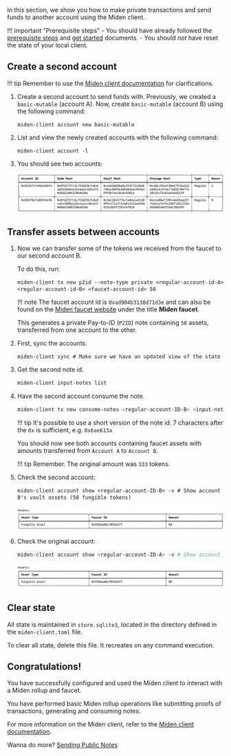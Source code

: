 In this section, we show you how to make private transactions and send funds to another account using the Miden client. 

!!! important "Prerequisite steps"
    - You should have already followed the [prerequisite steps](prerequisites.md) and [get started](create-account-use-faucet.md) documents.
    - You should *not* have reset the state of your local client. 

## Create a second account

!!! tip
      Remember to use the [Miden client documentation](https://docs.polygon.technology/miden/miden-client/cli-reference/) for clarifications.

1. Create a second account to send funds with. Previously, we created a `basic-mutable` (account A). Now, create `basic-mutable` (account B) using the following command:

      ```shell
      miden-client account new basic-mutable
      ```

2. List and view the newly created accounts with the following command:

      ```shell
      miden-client account -l
      ```

3. You should see two accounts:

      ![Result of listing miden accounts](../../img/get-started/two-accounts.png)

## Transfer assets between accounts

1. Now we can transfer some of the tokens we received from the faucet to our second account B. 

    To do this, run:

    ```shell
    miden-client tx new p2id --note-type private <regular-account-id-A> <regular-account-id-B> <faucet-account-id> 50 
    ```

    !!! note
        The faucet account id is `0xad904b3138d71d3e` and can also be found on the [Miden faucet website](https://ethdenver.polygonmiden.io/) under the title **Miden faucet**.

    This generates a private Pay-to-ID (`P2ID`) note containing `50` assets, transferred from one account to the other. 

2. First, sync the accounts.

    ```shell
    miden-client sync # Make sure we have an updated view of the state
    ```

3. Get the second note id.

    ```sh
    miden-client input-notes list 
    ```

4. Have the second account consume the note.

    ```sh
    miden-client tx new consume-notes <regular-account-ID-B> <input-note-id>
    ```

    !!! tip
        It's possible to use a short version of the note id: 7 characters after the `0x` is sufficient, e.g. `0x6ae613a`

    You should now see both accounts containing faucet assets with amounts transferred from `Account A` to `Account B`.

    !!! tip
        Remember. The original amount was `333` tokens.

5. Check the second account:

    ```shell
    miden-client account show <regular-account-ID-B> -v # Show account B's vault assets (50 fungible tokens)
    ```

    ![Result of listing miden accounts](../../img/get-started/account-b.png)

6. Check the original account:

    ```sh
    miden-client account show <regular-account-ID-A> -v # Show account A's vault assets (950 fungible tokens)
    ```

    ![Result of listing miden accounts](../../img/get-started/account-a.png)

## Clear state

All state is maintained in `store.sqlite3`, located in the directory defined in the `miden-client.toml` file. 

To clear all state, delete this file. It recreates on any command execution.

## Congratulations! 

You have successfully configured and used the Miden client to interact with a Miden rollup and faucet. 

You have performed basic Miden rollup operations like submitting proofs of transactions, generating and consuming notes.

For more information on the Miden client, refer to the [Miden client documentation](https://docs.polygon.technology/miden/miden-client/).

Wanna do more? [Sending Public Notes](p2p-public.md)

</br>